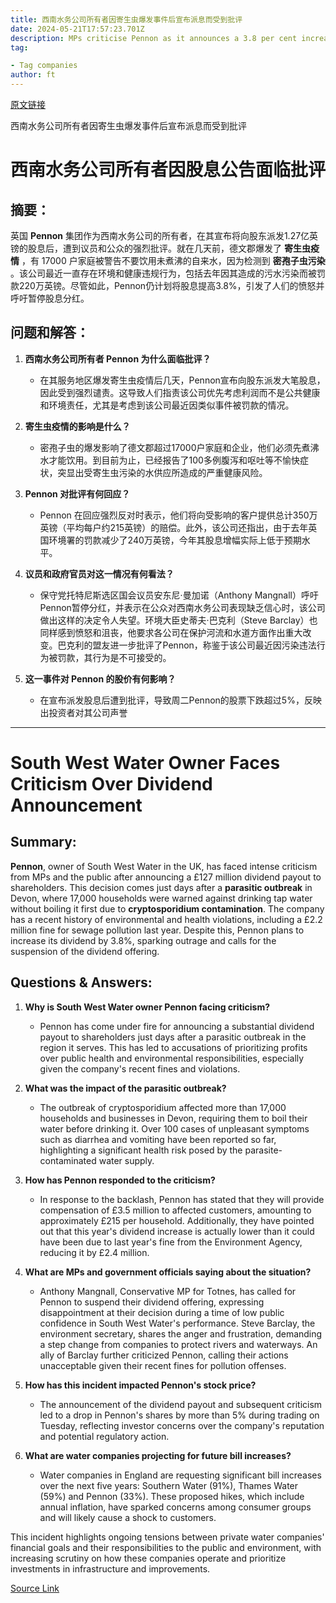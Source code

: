 ```yaml
---
title: 西南水务公司所有者因寄生虫爆发事件后宣布派息而受到批评
date: 2024-05-21T17:57:23.701Z
description: MPs criticise Pennon as it announces a 3.8 per cent increase in its payout to shareholders
tag: 

- Tag companies
author: ft
---
```


[原文链接](https://ft.com/content/8a8ad32a-d921-46b4-9fcc-34d8fb66c93d)

西南水务公司所有者因寄生虫爆发事件后宣布派息而受到批评

# **西南水务公司所有者因股息公告面临批评**

## 摘要： 

英国 **Pennon** 集团作为西南水务公司的所有者，在其宣布将向股东派发1.27亿英镑的股息后，遭到议员和公众的强烈批评。就在几天前，德文郡爆发了 **寄生虫疫情** ，有 17000 户家庭被警告不要饮用未煮沸的自来水，因为检测到 **密孢子虫污染** 。该公司最近一直存在环境和健康违规行为，包括去年因其造成的污水污染而被罚款220万英镑。尽管如此，Pennon仍计划将股息提高3.8%，引发了人们的愤怒并呼吁暂停股息分红。

## 问题和解答：

1. **西南水务公司所有者 Pennon 为什么面临批评？**
   - 在其服务地区爆发寄生虫疫情后几天，Pennon宣布向股东派发大笔股息，因此受到强烈谴责。这导致人们指责该公司优先考虑利润而不是公共健康和环境责任，尤其是考虑到该公司最近因类似事件被罚款的情况。

2. **寄生虫疫情的影响是什么？**
   - 密孢子虫的爆发影响了德文郡超过17000户家庭和企业，他们必须先煮沸水才能饮用。到目前为止，已经报告了100多例腹泻和呕吐等不愉快症状，突显出受寄生虫污染的水供应所造成的严重健康风险。

3. **Pennon 对批评有何回应？**
   - Pennon 在回应强烈反对时表示，他们将向受影响的客户提供总计350万英镑（平均每户约215英镑）的赔偿。此外，该公司还指出，由于去年英国环境署的罚款减少了240万英镑，今年其股息增幅实际上低于预期水平。

4. **议员和政府官员对这一情况有何看法？**
   - 保守党托特尼斯选区国会议员安东尼·曼加诺（Anthony Mangnall）呼吁Pennon暂停分红，并表示在公众对西南水务公司表现缺乏信心时，该公司做出这样的决定令人失望。环境大臣史蒂夫·巴克利（Steve Barclay）也同样感到愤怒和沮丧，他要求各公司在保护河流和水道方面作出重大改变。巴克利的盟友进一步批评了Pennon，称鉴于该公司最近因污染违法行为被罚款，其行为是不可接受的。

5. **这一事件对 Pennon 的股价有何影响？**
   - 在宣布派发股息后遭到批评，导致周二Pennon的股票下跌超过5%，反映出投资者对其公司声誉

---

# **South West Water Owner Faces Criticism Over Dividend Announcement** 

## Summary: 
**Pennon**, owner of South West Water in the UK, has faced intense criticism from MPs and the public after announcing a £127 million dividend payout to shareholders. This decision comes just days after a **parasitic outbreak** in Devon, where 17,000 households were warned against drinking tap water without boiling it first due to **cryptosporidium contamination**. The company has a recent history of environmental and health violations, including a £2.2 million fine for sewage pollution last year. Despite this, Pennon plans to increase its dividend by 3.8%, sparking outrage and calls for the suspension of the dividend offering. 

## Questions & Answers: 

1. **Why is South West Water owner Pennon facing criticism?** 
   - Pennon has come under fire for announcing a substantial dividend payout to shareholders just days after a parasitic outbreak in the region it serves. This has led to accusations of prioritizing profits over public health and environmental responsibilities, especially given the company's recent fines and violations. 

2. **What was the impact of the parasitic outbreak?** 
   - The outbreak of cryptosporidium affected more than 17,000 households and businesses in Devon, requiring them to boil their water before drinking it. Over 100 cases of unpleasant symptoms such as diarrhea and vomiting have been reported so far, highlighting a significant health risk posed by the parasite-contaminated water supply. 

3. **How has Pennon responded to the criticism?** 
   - In response to the backlash, Pennon has stated that they will provide compensation of £3.5 million to affected customers, amounting to approximately £215 per household. Additionally, they have pointed out that this year's dividend increase is actually lower than it could have been due to last year's fine from the Environment Agency, reducing it by £2.4 million. 

4. **What are MPs and government officials saying about the situation?** 
   - Anthony Mangnall, Conservative MP for Totnes, has called for Pennon to suspend their dividend offering, expressing disappointment at their decision during a time of low public confidence in South West Water's performance. Steve Barclay, the environment secretary, shares the anger and frustration, demanding a step change from companies to protect rivers and waterways. An ally of Barclay further criticized Pennon, calling their actions unacceptable given their recent fines for pollution offenses. 

5. **How has this incident impacted Pennon's stock price?** 
   - The announcement of the dividend payout and subsequent criticism led to a drop in Pennon's shares by more than 5% during trading on Tuesday, reflecting investor concerns over the company's reputation and potential regulatory action. 

6. **What are water companies projecting for future bill increases?**
   - Water companies in England are requesting significant bill increases over the next five years: Southern Water (91%), Thames Water (59%) and Pennon (33%). These proposed hikes, which include annual inflation, have sparked concerns among consumer groups and will likely cause a shock to customers. 

This incident highlights ongoing tensions between private water companies' financial goals and their responsibilities to the public and environment, with increasing scrutiny on how these companies operate and prioritize investments in infrastructure and improvements.

[Source Link](https://ft.com/content/8a8ad32a-d921-46b4-9fcc-34d8fb66c93d)

